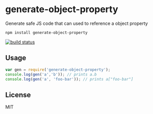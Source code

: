 # generate-object-property

Generate safe JS code that can used to reference a object property

	npm install generate-object-property

[![build status](//img.shields.io/travis/mafintosh/generate-object-property.svg?style=flat)](//travis-ci.org/mafintosh/generate-object-property)

## Usage

``` js
var gen = require('generate-object-property');
console.log(gen('a','b')); // prints a.b
console.log(gen('a', 'foo-bar')); // prints a["foo-bar"]
```

## License

MIT